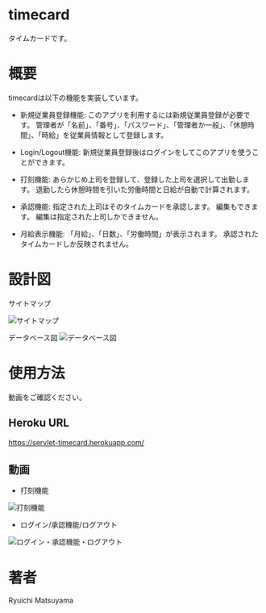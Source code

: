# timecard
タイムカードです。

# 概要
timecardは以下の機能を実装しています。

- 新規従業員登録機能:
このアプリを利用するには新規従業員登録が必要です。
管理者が「名前」、「番号」、「パスワード」、「管理者か一般」、「休憩時間」、「時給」を従業員情報として登録します。

- Login/Logout機能:
新規従業員登録後はログインをしてこのアプリを使うことができます。

- 打刻機能:
あらかじめ上司を登録して、登録した上司を選択して出勤します。
退勤したら休憩時間を引いた労働時間と日給が自動で計算されます。

- 承認機能:
指定された上司はそのタイムカードを承認します。
編集もできます。
編集は指定された上司しかできません。

- 月給表示機能:
「月給」、「日数」、「労働時間」が表示されます。
承認されたタイムカードしか反映されません。


# 設計図

サイトマップ

![サイトマップ](https://gyazo.com/b9960d8ce0202943544d60852bfde413/raw)


データベース図
![データベース図](https://gyazo.com/04547ee6a5847f4486cf17ffa0b5b92a/raw)



# 使用方法
動画をご確認ください。

## Heroku URL
https://servlet-timecard.herokuapp.com/

## 動画
- 打刻機能

![打刻機能](https://gyazo.com/e87abd3755a15ae889266ad9d7cc4800/raw)


- ログイン/承認機能/ログアウト

![ログイン・承認機能・ログアウト](https://gyazo.com/30884fb0003cca6782fa275fa62ee5ca/raw)

# 著者
Ryuichi Matsuyama



